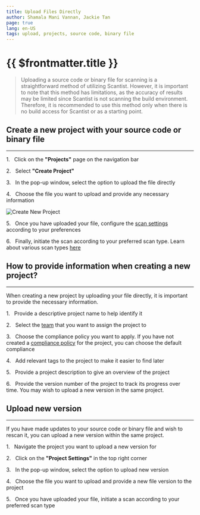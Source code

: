 ```yaml
---
title: Upload Files Directly
author: Shamala Mani Vannan, Jackie Tan
page: true
lang: en-US
tags: upload, projects, source code, binary file
---
```

<ClientOnly>

# {{ $frontmatter.title }}

>Uploading a source code or binary file for scanning is a straightforward method of utilizing Scantist. However, it is important to note that this method has limitations, as the accuracy of results may be limited since Scantist is not scanning the build environment. Therefore, it is recommended to use this method only when there is no build access for Scantist or as a starting point. 


## Create a new project with your source code or binary file

<hr class="thick" />

1.&nbsp;&nbsp;&nbsp;Click on the **"Projects"** page on the navigation bar

2.&nbsp;&nbsp;&nbsp;Select **"Create Project"** 

3.&nbsp;&nbsp;&nbsp;In the pop-up window, select the option to upload the file directly

4.&nbsp;&nbsp;&nbsp;Choose the file you want to upload and provide any necessary information 

![Create New Project](/images/Create-and-Manage-Project/Upload-Files-Directly-1.png)

5.&nbsp;&nbsp;&nbsp;Once you have uploaded your file, configure the [scan settings]() according to your preferences

6.&nbsp;&nbsp;&nbsp;Finally, initiate the scan according to your preferred scan type. Learn about various scan types [here]()


## How to provide information when creating a new project?

<hr class="thick" />

When creating a new project by uploading your file directly, it is important to provide the necessary information. 

1.&nbsp;&nbsp;&nbsp;Provide a descriptive project name to help identify it

2.&nbsp;&nbsp;&nbsp;Select the [team]() that you want to assign the project to

3.&nbsp;&nbsp;&nbsp;Choose the compliance policy you want to apply. If you have not created a [compliance policy]() for the project, you can choose the default compliance

4.&nbsp;&nbsp;&nbsp;Add relevant tags to the project to make it easier to find later

5.&nbsp;&nbsp;&nbsp;Provide a project description to give an overview of the project

6.&nbsp;&nbsp;&nbsp;Provide the version number of the project to track its progress over time. You may wish to upload a new version in the same project. 


## Upload new version

<hr class="thick" />

If you have made updates to your source code or binary file and wish to rescan it, you can upload a new version within the same project. 

1.&nbsp;&nbsp;&nbsp;Navigate the project you want to upload a new version for 

2.&nbsp;&nbsp;&nbsp;Click on the **"Project Settings"** in the top right corner

3.&nbsp;&nbsp;&nbsp;In the pop-up window, select the option to upload new version

4.&nbsp;&nbsp;&nbsp;Choose the file you want to upload and provide a new file version to the project

5.&nbsp;&nbsp;&nbsp;Once you have uploaded your file, initiate a scan according to your preferred scan type

 
<!--@include: ./whats-next.md-->

</ClientOnly>